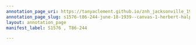 ```yaml
---
annotation_page_uri: https://tanyaclement.github.io/znh_jacksonville_1939/annotations/s1576-t86-244-june-18-1939--canvas-1-herbert-halpert.json
annotation_page_slug: s1576-t86-244-june-18-1939--canvas-1-herbert-halpert
layout: annotation_page
manifest_label: S1576 , T86-244

---
```

